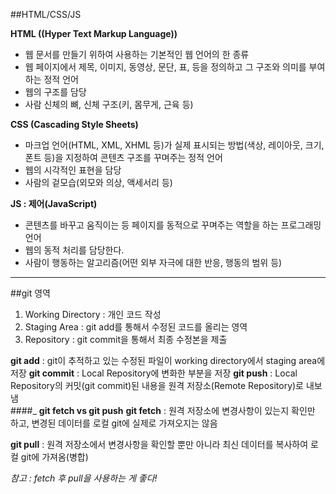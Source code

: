 ##HTML/CSS/JS

**HTML ((Hyper Text Markup Language))**
- 웹 문서를 만들기 위하여 사용하는 기본적인 웹 언어의 한 종류
- 웹 페이지에서 제목, 이미지, 동영상, 문단, 표, 등을 정의하고 그 구조와 의미를 부여하는 정적 언어
- 웹의 구조를 담당
- 사람 신체의 뼈, 신체 구조(키, 몸무게, 근육 등)

**CSS (Cascading Style Sheets)**
- 마크업 언어(HTML, XML, XHML 등)가 실제 표시되는 방법(색상, 레이아웃, 크기, 폰트 등)을 지정하여 콘텐츠 구조를 꾸며주는 정적 언어
- 웹의 시각적인 표현을 담당
- 사람의 겉모습(외모와 의상, 액세서리 등)

**JS : 제어(JavaScript)**
- 콘텐츠를 바꾸고 움직이는 등 페이지를 동적으로 꾸며주는 역할을 하는 프로그래밍 언어
- 웹의 동적 처리를 담당한다.
- 사람이 행동하는 알고리즘(어떤 외부 자극에 대한 반응, 행동의 범위 등)

***

##git 영역
1. Working Directory : 개인 코드 작성
2. Staging Area : git add를 통해서 수정된 코드를 올리는 영역
3. Repository : git commit을 통해서 최종 수정본을 제출

**git add** : git이 추적하고 있는 수정된 파일이 working directory에서 staging area에 저장
**git commit** : Local Repository에 변화한 부분을 저장
**git push** : Local Repository의 커밋(git commit)된 내용을 원격 저장소(Remote Repository)로 내보냄
<br>
####_ **git fetch vs git push**
**git fetch** : 원격 저장소에 변경사항이 있는지 확인만 하고, 변경된 데이터를 로컬 git에 실제로 가져오지는 않음

**git pull** : 원격 저장소에서 변경사항을 확인할 뿐만 아니라 최신 데이터를 복사하여 로컬 git에 가져옴(병합)

_참고 : fetch 후 pull을 사용하는 게 좋다!_